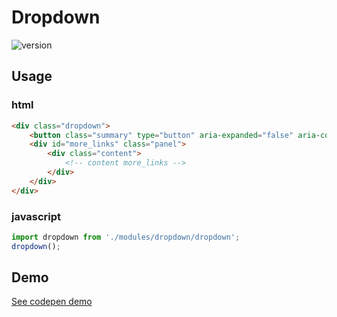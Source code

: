 
# Dropdown

![version](https://img.shields.io/github/manifest-json/v/Natjo/dropdown)



## Usage

### html
```html
<div class="dropdown">
	<button class="summary" type="button" aria-expanded="false" aria-controls="more_links">More links</button>
	<div id="more_links" class="panel">
		<div class="content">
			<!-- content more_links -->
		</div>
	</div>
</div>
```
### javascript
```javascript
import dropdown from './modules/dropdown/dropdown';
dropdown();
```

## Demo
[See codepen demo](https://codepen.io/natjo/pen/ZZrBMg?editors=0011)
